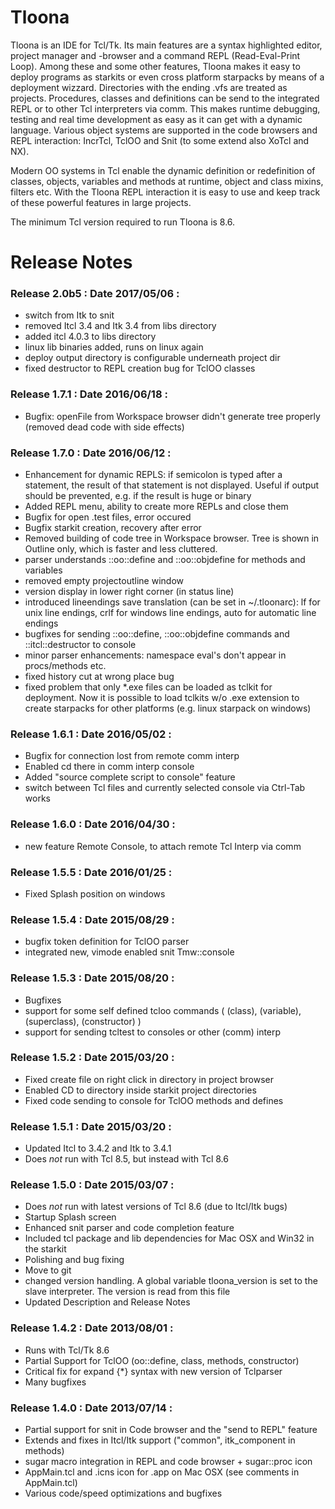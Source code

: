 # Tloona

Tloona is an IDE for Tcl/Tk. Its main features are a syntax highlighted editor, 
project manager and -browser and a command REPL (Read-Eval-Print Loop). Among 
these and some other features, Tloona makes it easy to deploy programs as starkits
or even cross platform starpacks by means of a deployment wizzard. Directories 
with the ending .vfs are treated as projects. Procedures, classes and definitions
can be send to the integrated REPL or to other Tcl interpreters via comm. This
makes runtime debugging, testing and real time development as easy as it can get 
with a dynamic language. Various object systems are supported in the code browsers
and REPL interaction: IncrTcl, TclOO and Snit (to some extend also XoTcl and NX).

Modern OO systems in Tcl enable the dynamic definition or redefinition of classes, 
objects, variables and methods at runtime, object and class mixins, filters etc. 
With the Tloona REPL interaction it is easy to use and keep track of these powerful 
features in large projects.

The minimum Tcl version required to run Tloona is 8.6.

# Release Notes

### Release 2.0b5 : Date 2017/05/06 :
  * switch from Itk to snit
  * removed Itcl 3.4 and Itk 3.4 from libs directory
  * added itcl 4.0.3 to libs directory
  * linux lib binaries added, runs on linux again
  * deploy output directory is configurable underneath project dir
  * fixed destructor to REPL creation bug for TclOO classes

### Release 1.7.1 : Date 2016/06/18 :
  *  Bugfix: openFile from Workspace browser didn't generate tree properly
     (removed dead code with side effects)

### Release 1.7.0 : Date 2016/06/12 :
  *  Enhancement for dynamic REPLS: if semicolon is typed after a statement, the
     result of that statement is not displayed. Useful if output should be prevented,
     e.g. if the result is huge or binary
  *  Added REPL menu, ability to create more REPLs and close them
  *  Bugfix for open .test files, error occured
  *  Bugfix starkit creation, recovery after error
  *  Removed building of code tree in Workspace browser. Tree is shown in Outline only,
     which is faster and less cluttered.
  *  parser understands ::oo::define and ::oo::objdefine for methods and variables
  *  removed empty projectoutline window
  *  version display in lower right corner (in status line)
  *  introduced lineendings save translation (can be set in ~/.tloonarc): lf for unix
     line endings, crlf for windows line endings, auto for automatic line endings
  *  bugfixes for sending ::oo::define, ::oo::objdefine commands and ::itcl::destructor 
     to console
  *  minor parser enhancements: namespace eval's don't appear in procs/methods etc.
  *  fixed history cut at wrong place bug
  *  fixed problem that only *.exe files can be loaded as tclkit for deployment. Now it 
     is possible to load tclkits w/o .exe extension to create starpacks for other 
     platforms (e.g. linux starpack on windows)

### Release 1.6.1 : Date 2016/05/02 :
  *  Bugfix for connection lost from remote comm interp
  *  Enabled cd there in comm interp console
  *  Added "source complete script to console" feature
  *  switch between Tcl files and currently selected console via Ctrl-Tab works

### Release 1.6.0 : Date 2016/04/30 :
  *  new feature Remote Console, to attach remote Tcl Interp via comm

### Release 1.5.5 : Date 2016/01/25 :
  *  Fixed Splash position on windows

### Release 1.5.4 : Date 2015/08/29 :
  *  bugfix token definition for TclOO parser
  *  integrated new, vimode enabled snit Tmw::console

### Release 1.5.3 : Date 2015/08/20 :
  *  Bugfixes
  *  support for some self defined tcloo commands ( (class), (variable), (superclass), (constructor) )
  *  support for sending tcltest to consoles or other (comm) interp

### Release 1.5.2 : Date 2015/03/20 :
  *  Fixed create file on right click in directory in project browser
  *  Enabled CD to directory inside starkit project directories
  *  Fixed code sending to console for TclOO methods and defines

### Release 1.5.1 : Date 2015/03/20 :
  *  Updated Itcl to 3.4.2 and Itk to 3.4.1
  *  Does _not_ run with Tcl 8.5, but instead with Tcl 8.6

### Release 1.5.0 : Date 2015/03/07 :
  *  Does _not_ run with latest versions of Tcl 8.6 (due to Itcl/Itk bugs)
  *  Startup Splash screen
  *  Enhanced snit parser and code completion feature
  *  Included tcl package and lib dependencies for Mac OSX and Win32 in the starkit
  *  Polishing and bug fixing
  *  Move to git
  *  changed version handling. A global variable tloona_version is set
     to the slave interpreter. The version is read from this file
  *  Updated Description and Release Notes

### Release 1.4.2 : Date 2013/08/01 : 
  *  Runs with Tcl/Tk 8.6
  *  Partial Support for TclOO (oo::define, class, methods, constructor)
  *  Critical fix for expand {*} syntax with new version of Tclparser
  *  Many bugfixes

### Release 1.4.0 : Date 2013/07/14 : 
  *  Partial support for snit in Code browser and the "send to REPL" feature
  *  Extends and fixes in Itcl/Itk support ("common", itk_component in methods)
  *  sugar macro integration in REPL and code browser + sugar::proc icon
  *  AppMain.tcl and .icns icon for .app on Mac OSX (see comments in AppMain.tcl)
  *  Various code/speed optimizations and bugfixes

